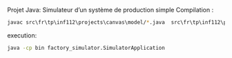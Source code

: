 Projet Java: Simulateur d’un système de production simple
Compilation : 
```bash
javac src\fr\tp\inf112\projects\canvas\model/*.java  src\fr\tp\inf112\projects\canvas\controller/*.java src\factory_simulator/* src\fr\tp\inf112\projects\canvas\view/*.java -d bindsqdsq
```
execution:
```bash
java -cp bin factory_simulator.SimulatorApplication
```
